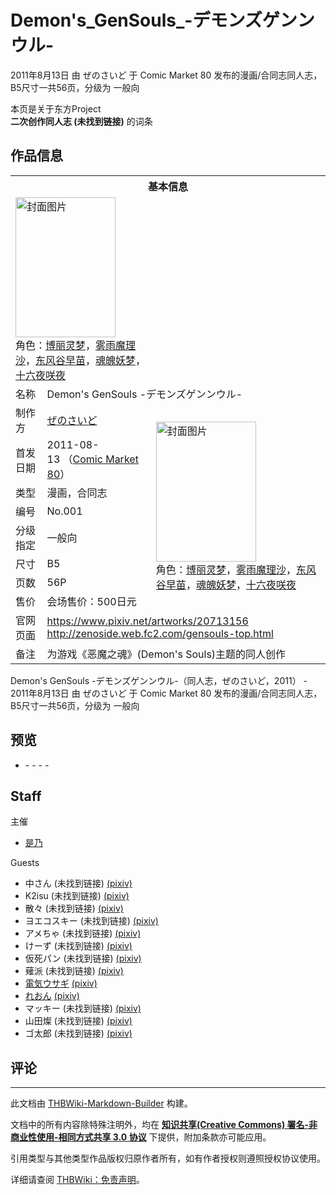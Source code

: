 # Demon's_GenSouls_-デモンズゲンンウル-

<!-- source html: G:\repos\THBWiki-Markdown-Builder\THBWikiMarkdown\Temp\main\9\95\ns0%3ADemon%27s_GenSouls_-%E3%83%87%E3%83%A2%E3%83%B3%E3%82%BA%E3%82%B2%E3%83%B3%E3%83%B3%E3%82%A6%E3%83%AB-.html -->

2011年8月13日 由 ぜのさいど 于 Comic Market 80 发布的漫画/合同志同人志，B5尺寸一共56页，分级为 一般向

本页是关于东方Project  
 **二次创作同人志 (未找到链接)** 的词条

## 作品信息

<table><tbody><tr><th colspan="3">基本信息</th></tr><tr><td class="cover-artwork-mobile" colspan="2"><a href="./文件-Demon's_GenSouls_-デモンズゲンンウル-封面.jpg.md" class="image" title="封面图片"><img alt="封面图片" src="https://upload.thwiki.cc/thumb/8/87/Demon%27s_GenSouls_-%E3%83%87%E3%83%A2%E3%83%B3%E3%82%BA%E3%82%B2%E3%83%B3%E3%83%B3%E3%82%A6%E3%83%AB-%E5%B0%81%E9%9D%A2.jpg/160px-Demon%27s_GenSouls_-%E3%83%87%E3%83%A2%E3%83%B3%E3%82%BA%E3%82%B2%E3%83%B3%E3%83%B3%E3%82%A6%E3%83%AB-%E5%B0%81%E9%9D%A2.jpg" decoding="async" loading="lazy" width="160" height="224" srcset="https://upload.thwiki.cc/thumb/8/87/Demon%27s_GenSouls_-%E3%83%87%E3%83%A2%E3%83%B3%E3%82%BA%E3%82%B2%E3%83%B3%E3%83%B3%E3%82%A6%E3%83%AB-%E5%B0%81%E9%9D%A2.jpg/240px-Demon%27s_GenSouls_-%E3%83%87%E3%83%A2%E3%83%B3%E3%82%BA%E3%82%B2%E3%83%B3%E3%83%B3%E3%82%A6%E3%83%AB-%E5%B0%81%E9%9D%A2.jpg 1.5x, https://upload.thwiki.cc/thumb/8/87/Demon%27s_GenSouls_-%E3%83%87%E3%83%A2%E3%83%B3%E3%82%BA%E3%82%B2%E3%83%B3%E3%83%B3%E3%82%A6%E3%83%AB-%E5%B0%81%E9%9D%A2.jpg/320px-Demon%27s_GenSouls_-%E3%83%87%E3%83%A2%E3%83%B3%E3%82%BA%E3%82%B2%E3%83%B3%E3%83%B3%E3%82%A6%E3%83%AB-%E5%B0%81%E9%9D%A2.jpg 2x" data-file-width="1155" data-file-height="1615"></a><div class="cover-char">角色：<a href="./博丽灵梦.md" title="博丽灵梦">博丽灵梦</a>，<a href="./雾雨魔理沙.md" title="雾雨魔理沙">雾雨魔理沙</a>，<a href="./东风谷早苗.md" title="东风谷早苗">东风谷早苗</a>，<a href="./魂魄妖梦.md" title="魂魄妖梦">魂魄妖梦</a>，<a href="/%E5%8D%81%E5%85%AD%E5%A4%9C%E5%92%B2%E5%A4%9C" title="十六夜咲夜">十六夜咲夜</a></div></td>
</tr><tr><td class="label">名称</td><td colspan="2"> Demon&#39;s GenSouls -デモンズゲンンウル- </td></tr><tr><td class="label">制作方</td><td><a href="./ぜのさいど.md" title="ぜのさいど">ぜのさいど</a></td><td class="cover-artwork" rowspan="8" style="min-width:224px;"><a href="./文件-Demon's_GenSouls_-デモンズゲンンウル-封面.jpg.md" class="image" title="封面图片"><img alt="封面图片" src="https://upload.thwiki.cc/thumb/8/87/Demon%27s_GenSouls_-%E3%83%87%E3%83%A2%E3%83%B3%E3%82%BA%E3%82%B2%E3%83%B3%E3%83%B3%E3%82%A6%E3%83%AB-%E5%B0%81%E9%9D%A2.jpg/160px-Demon%27s_GenSouls_-%E3%83%87%E3%83%A2%E3%83%B3%E3%82%BA%E3%82%B2%E3%83%B3%E3%83%B3%E3%82%A6%E3%83%AB-%E5%B0%81%E9%9D%A2.jpg" decoding="async" loading="lazy" width="160" height="224" srcset="https://upload.thwiki.cc/thumb/8/87/Demon%27s_GenSouls_-%E3%83%87%E3%83%A2%E3%83%B3%E3%82%BA%E3%82%B2%E3%83%B3%E3%83%B3%E3%82%A6%E3%83%AB-%E5%B0%81%E9%9D%A2.jpg/240px-Demon%27s_GenSouls_-%E3%83%87%E3%83%A2%E3%83%B3%E3%82%BA%E3%82%B2%E3%83%B3%E3%83%B3%E3%82%A6%E3%83%AB-%E5%B0%81%E9%9D%A2.jpg 1.5x, https://upload.thwiki.cc/thumb/8/87/Demon%27s_GenSouls_-%E3%83%87%E3%83%A2%E3%83%B3%E3%82%BA%E3%82%B2%E3%83%B3%E3%83%B3%E3%82%A6%E3%83%AB-%E5%B0%81%E9%9D%A2.jpg/320px-Demon%27s_GenSouls_-%E3%83%87%E3%83%A2%E3%83%B3%E3%82%BA%E3%82%B2%E3%83%B3%E3%83%B3%E3%82%A6%E3%83%AB-%E5%B0%81%E9%9D%A2.jpg 2x" data-file-width="1155" data-file-height="1615"></a><div class="cover-char">角色：<a href="./博丽灵梦.md" title="博丽灵梦">博丽灵梦</a>，<a href="./雾雨魔理沙.md" title="雾雨魔理沙">雾雨魔理沙</a>，<a href="./东风谷早苗.md" title="东风谷早苗">东风谷早苗</a>，<a href="./魂魄妖梦.md" title="魂魄妖梦">魂魄妖梦</a>，<a href="/%E5%8D%81%E5%85%AD%E5%A4%9C%E5%92%B2%E5%A4%9C" title="十六夜咲夜">十六夜咲夜</a></div></td>
</tr><tr><td class="label">首发日期</td><td>2011-08-13&#160;（<a href="/展会作品列表?e=Comic+Market%2380">Comic Market 80</a>）</td></tr><tr><td class="label">类型</td><td>漫画，合同志</td></tr><tr><td class="label">编号</td><td>No.001</td></tr><tr><td class="label">分级指定</td><td>一般向</td></tr><tr><td class="label">尺寸</td><td>B5</td></tr><tr><td class="label">页数</td><td>56P</td></tr><tr><td class="label">售价</td><td>会场售价：500日元</td></tr>
<tr><td class="label">官网页面</td><td colspan="2"><a rel="nofollow" class="external free" href="https://www.pixiv.net/artworks/20713156">https://www.pixiv.net/artworks/20713156</a><br><a rel="nofollow" class="external free" href="http://zenoside.web.fc2.com/gensouls-top.html">http://zenoside.web.fc2.com/gensouls-top.html</a></td></tr><tr><td class="label">备注</td><td colspan="2">为游戏《恶魔之魂》(Demon's Souls)主题的同人创作</td></tr></tbody></table>

Demon's GenSouls -デモンズゲンンウル-（同人志，ぜのさいど，2011） - 2011年8月13日 由 ぜのさいど 于 Comic Market 80 发布的漫画/合同志同人志，B5尺寸一共56页，分级为 一般向

## 预览
- [](./文件-Demon's_GenSouls_-デモンズゲンンウル-预览图1.jpg.md)- [](./文件-Demon's_GenSouls_-デモンズゲンンウル-预览图2.jpg.md)- [](./文件-Demon's_GenSouls_-デモンズゲンンウル-预览图3.jpg.md)- [](./文件-Demon's_GenSouls_-デモンズゲンンウル-预览图4.jpg.md)- [](./文件-Demon's_GenSouls_-デモンズゲンンウル-预览图5.jpg.md)


## Staff
主催

- [是乃](./是乃.md)

Guests

- 中さん (未找到链接) [(pixiv)](https://www.pixiv.net/users/307517)
- K2isu (未找到链接) [(pixiv)](https://www.pixiv.net/users/2248262)
- 散々 (未找到链接) [(pixiv)](https://www.pixiv.net/users/326743)
- ヨエコスキー (未找到链接) [(pixiv)](https://www.pixiv.net/users/86033)
- アメちゃ (未找到链接) [(pixiv)](https://www.pixiv.net/users/212362)
- けーず (未找到链接) [(pixiv)](https://www.pixiv.net/users/404546)
- 仮死パン (未找到链接) [(pixiv)](https://www.pixiv.net/users/409492)
- 薙派 (未找到链接) [(pixiv)](https://www.pixiv.net/users/69700)
- [電気ウサギ](./電気ウサギ.md) [(pixiv)](https://www.pixiv.net/users/33409)
- [れおん](./れおん.md) [(pixiv)](https://www.pixiv.net/users/79961)
- マッキー (未找到链接) [(pixiv)](https://www.pixiv.net/users/231172)
- 山田燦 (未找到链接) [(pixiv)](https://www.pixiv.net/users/680790)
- ゴ太郎 (未找到链接) [(pixiv)](https://www.pixiv.net/users/49916)


## 评论




---

此文档由 [THBWiki-Markdown-Builder](https://github.com/Delsin-Yu/THBWiki-Markdown-Builder) 构建。

文档中的所有内容除特殊注明外，均在 [**知识共享(Creative Commons) 署名-非商业性使用-相同方式共享 3.0 协议**](https://creativecommons.org/licenses/by-sa/3.0/deed.zh-hans) 下提供，附加条款亦可能应用。

引用类型与其他类型作品版权归原作者所有，如有作者授权则遵照授权协议使用。

详细请查阅 [THBWiki：免责声明](https://thbwiki.cc/THBWiki:%E5%85%8D%E8%B4%A3%E5%A3%B0%E6%98%8E)。

